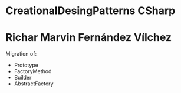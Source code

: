 # CreationalDesingPatterns CSharp
# Richar Marvin Fernández Vílchez

Migration of:
- Prototype
- FactoryMethod
- Builder
- AbstractFactory 
